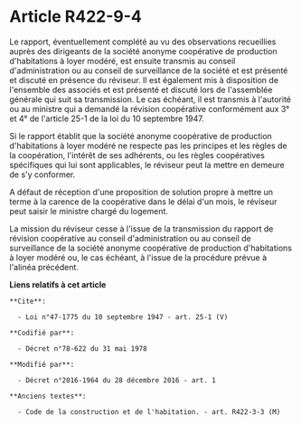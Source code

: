 # Article R422-9-4

Le rapport, éventuellement complété au vu des observations recueillies auprès des dirigeants de la société anonyme
coopérative de production d'habitations à loyer modéré, est ensuite transmis au conseil d'administration ou au conseil de
surveillance de la société et est présenté et discuté en présence du réviseur. Il est également mis à disposition de
l'ensemble des associés et est présenté et discuté lors de l'assemblée générale qui suit sa transmission. Le cas échéant, il
est transmis à l'autorité ou au ministre qui a demandé la révision coopérative conformément aux 3° et 4° de l'article 25-1 de
la loi du 10 septembre 1947. 

Si le rapport établit que la société anonyme coopérative de production d'habitations à loyer modéré ne respecte pas les
principes et les règles de la coopération, l'intérêt de ses adhérents, ou les règles coopératives spécifiques qui lui sont
applicables, le réviseur peut la mettre en demeure de s'y conformer. 

A défaut de réception d'une proposition de solution propre à mettre un terme à la carence de la coopérative dans le délai
d'un mois, le réviseur peut saisir le ministre chargé du logement. 

La mission du réviseur cesse à l'issue de la transmission du rapport de révision coopérative au conseil d'administration ou
au conseil de surveillance de la société anonyme coopérative de production d'habitations à loyer modéré ou, le cas échéant, à
l'issue de la procédure prévue à l'alinéa précédent.

**Liens relatifs à cet article**

	**Cite**:

	  - Loi n°47-1775 du 10 septembre 1947 - art. 25-1 (V)

	**Codifié par**:

	  - Décret n°78-622 du 31 mai 1978

	**Modifié par**:

	  - Décret n°2016-1964 du 28 décembre 2016 - art. 1

	**Anciens textes**:

	  - Code de la construction et de l'habitation. - art. R422-3-3 (M)
